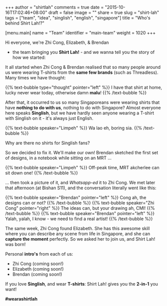 +++
author = "shirtlah"
comments = true
date = "2015-10-16T17:02:46+08:00"
draft = false
image = ""
share = true
slug = "shirt-lah"
tags = ["team", "idea", "singlish", "english", "singapore"]
title = "Who's behind Shirt Lah!?"

[menu.main]
  name = "Team"
  identifier = "main-team"
  weight = 1020
+++

Hi everyone, we're Zhi Cong, Elizabeth, & Brendan
- the team bringing you **Shirt Lah!** -
and we wanna tell you the story of how we started:

It all started when Zhi Cong & Brendan realised that so many people around us were wearing T-shirts from the **same few brands** (such as Threadless). Many times we have thought:

{{% text-bubble type="thought" pointer="left" %}}
I have that shirt at home, lucky never wear today, otherwise damn **malu**!
{{% /text-bubble %}}

After that, it occurred to us so many Singaporeans were wearing shirts that have **nothing to do with us**, nothing to do with Singapore? Almost everyone here speaks **Singlish**, but we have hardly seen anyone wearing a T-shirt with Singlish on it - it's always just English.

{{% text-bubble speaker="Limpeh" %}}
Wa lao eh, boring sia.
{{% /text-bubble %}}

Why are there no shirts for Singlish fans?

So we decided to fix it. We'll make our own!
Brendan sketched the first set of designs,
in a notebook while sitting on an MRT ...

{{% text-bubble speaker="Limpeh" %}}
Off-peak time, MRT akcherlee can sit down one!
{{% /text-bubble %}}

... then took a picture of it,
and *Whatsapp-ed* it to Zhi Cong.
We met later that afternoon (at Bishan S11),
and the conversation literally went like this:

{{% text-bubble speaker="Brendan" pointer="left" %}}
Cong ah, the designs can or not?
{{% /text-bubble %}}
{{% text-bubble speaker="Zhi Cong" pointer="right" %}}
The ideas can, but your drawing ah, CMI!
{{% /text-bubble %}}
{{% text-bubble speaker="Brendan" pointer="left" %}}
Yalah, yalah, I know - we need to find a real artist!
{{% /text-bubble %}}

The same week, Zhi Cong found Elizabeth.
She has this awesome skill
where you can describe any scene from life in Singapore,
and she can **capture the moment** perfectly.
So we asked her to join us, and Shirt Lah! was born!

Personal **intro's** from each of us:

- Zhi Cong (coming soon!)
- Elizabeth (coming soon!)
- Brendan (coming soon!)

If you love **Singlish**, and wear **T-shirts**:
Shirt Lah! gives you the **2-in-1** you want!

**#wearashirtlah**
